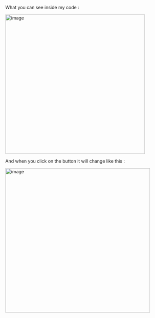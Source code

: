 What you can see inside my code : 

<img width="436" alt="image" src="https://github.com/user-attachments/assets/80f77558-59f5-4090-812f-4db2b6cb1419" />



And when you click on the button it will change like this : 

<img width="452" alt="image" src="https://github.com/user-attachments/assets/47314a0c-561f-4f24-a74c-605a7c6f8d96" />


